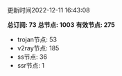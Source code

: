 更新时间2022-12-11 16:43:08

**总订阅: 73**
**总节点: 1003**
**有效节点: 275**
- trojan节点: 53
- v2ray节点: 185
- ss节点: 36
- ssr节点: 1
